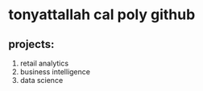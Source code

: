 # tonyattallah cal poly github
## projects:

1. retail analytics
2. business intelligence
3. data science

